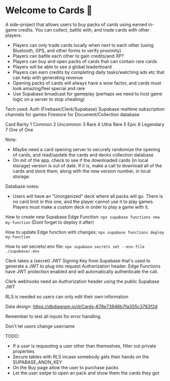 # Welcome to Cards 👋

A side-project that allows users to buy packs of cards using earned in-game credits.
You can collect, battle with, and trade cards with other players.

- Players can only trade cards locally when next to each other (using Bluetooth, GPS, and other forms to verify proximity)
- Players can battle each other to gain credits/and XP?
- Players can buy and open packs of cards that can contain rare cards
- Players will be able to see a global leaderboard
- Players can earn credits by completing daily tasks/watching ads etc that can help with generating revenue
- Opening packs of cards will always have a wow factor, and cards must look amazing/feel special and rare
- Use Supabase broadcast for gameplay (perhaps we need to host game logic on a server to stop cheating)

Tech used:
Auth (Firebase/Clerk/Supabase)
Supabase realtime subscription channels for games
Firestore for Document/Collection database

Card Rarity
1 Common
2 Uncommon
3 Rare
4 Ultra Rare
5 Epic
6 Legendary
7 One of One

Note:

- Maybe need a card opening server to securely randomize the opening of cards, and read/update the cards and decks collection database
- On init of the app, check to see if the downloaded cards (in local storage) version is out of date. If it is, make a call to download all of the cards and store them, along with the new version number, in local storage.

Database notes:

- Users will have an "Unorganized" deck where all packs will go. There is no card limit in this one, and the player cannot use it to play games. Players must make a custom deck in order to play a game with it.

How to create new Supabase Edge Function:
`npx supabase functions new my-function`
(Dont forget to deploy it after)

How to update Edge function with changes:
`npx supabase functions deploy my-function`

How to set secrets/.env file:
`npx supabase secrets set --env-file ./supabase/.env`

Clerk takes a (secret) JWT Signing Key from Supabase that's used to generate a JWT to plug into request Authorization header. Edge Functions have JWT protection enabled and will automatically authenticate the call.

Clerk webhooks need an Authorization header using the public Supabase JWT

RLS is needed so users can only edit their own information

Data design:
https://dbdiagram.io/d/Cards-678e73846b7fa355c3762f2d

Remember to test all inputs for error handling.

Don't let users change username

TODO:

- If a user is requesting a user other than themselves, filter out private properties
- Secure tables with RLS incase somebody gets their hands on the SUPABASE_ANON_KEY
- On the Buy page allow the user to purchase packs
- Let the user swipe to open an pack and show them the cards they got
